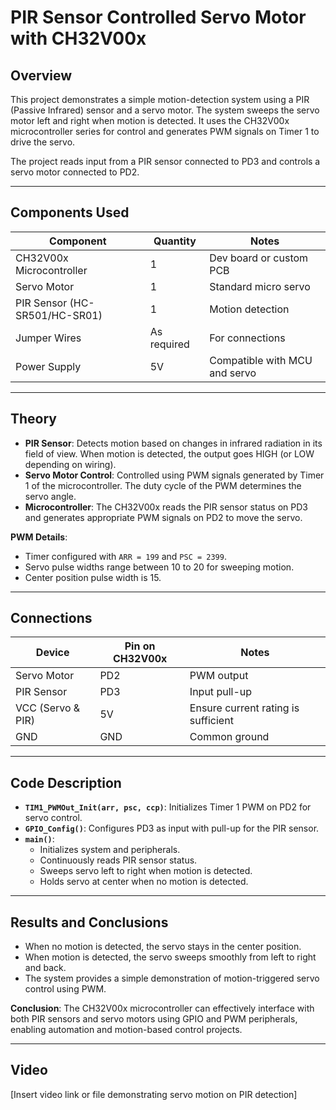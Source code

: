 # PIR Sensor Controlled Servo Motor with CH32V00x

## Overview
This project demonstrates a simple motion-detection system using a PIR (Passive Infrared) sensor and a servo motor. The system sweeps the servo motor left and right when motion is detected. It uses the CH32V00x microcontroller series for control and generates PWM signals on Timer 1 to drive the servo.

The project reads input from a PIR sensor connected to PD3 and controls a servo motor connected to PD2.

---

## Components Used
| Component                   | Quantity | Notes |
|------------------------------|----------|-------|
| CH32V00x Microcontroller     | 1        | Dev board or custom PCB |
| Servo Motor                  | 1        | Standard micro servo |
| PIR Sensor (HC-SR501/HC-SR01)| 1        | Motion detection |
| Jumper Wires                 | As required | For connections |
| Power Supply                 | 5V       | Compatible with MCU and servo |

---

## Theory
- **PIR Sensor**: Detects motion based on changes in infrared radiation in its field of view. When motion is detected, the output goes HIGH (or LOW depending on wiring).
- **Servo Motor Control**: Controlled using PWM signals generated by Timer 1 of the microcontroller. The duty cycle of the PWM determines the servo angle.
- **Microcontroller**: The CH32V00x reads the PIR sensor status on PD3 and generates appropriate PWM signals on PD2 to move the servo.

**PWM Details**:
- Timer configured with `ARR = 199` and `PSC = 2399`.
- Servo pulse widths range between 10 to 20 for sweeping motion.
- Center position pulse width is 15.

---

## Connections
| Device          | Pin on CH32V00x | Notes |
|-----------------|----------------|-------|
| Servo Motor     | PD2            | PWM output |
| PIR Sensor      | PD3            | Input pull-up |
| VCC (Servo & PIR)| 5V             | Ensure current rating is sufficient |
| GND             | GND            | Common ground |

---

## Code Description
- **`TIM1_PWMOut_Init(arr, psc, ccp)`**: Initializes Timer 1 PWM on PD2 for servo control.
- **`GPIO_Config()`**: Configures PD3 as input with pull-up for the PIR sensor.
- **`main()`**: 
  - Initializes system and peripherals.
  - Continuously reads PIR sensor status.
  - Sweeps servo left to right when motion is detected.
  - Holds servo at center when no motion is detected.

---

## Results and Conclusions
- When no motion is detected, the servo stays in the center position.
- When motion is detected, the servo sweeps smoothly from left to right and back.
- The system provides a simple demonstration of motion-triggered servo control using PWM.

**Conclusion**: The CH32V00x microcontroller can effectively interface with both PIR sensors and servo motors using GPIO and PWM peripherals, enabling automation and motion-based control projects.

---

## Video
[Insert video link or file demonstrating servo motion on PIR detection]

